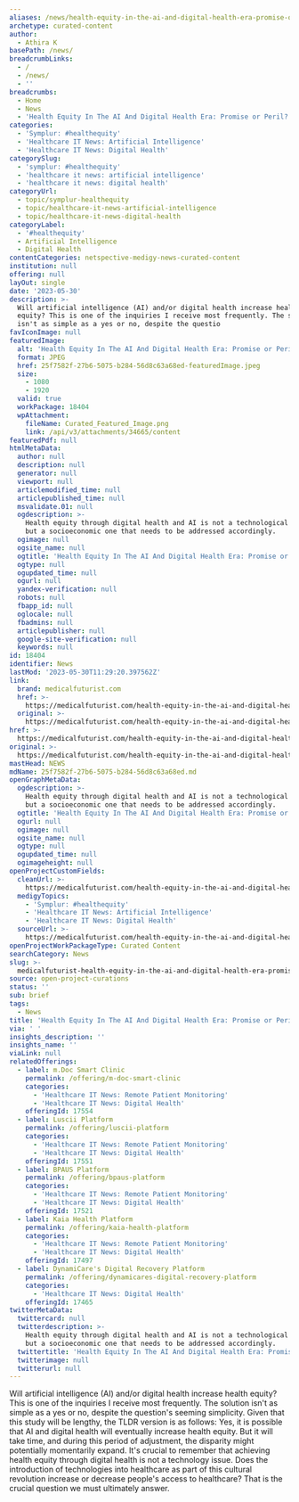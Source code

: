 ```yaml
---
aliases: /news/health-equity-in-the-ai-and-digital-health-era-promise-or-peril
archetype: curated-content
author:
  - Athira K
basePath: /news/
breadcrumbLinks:
  - /
  - /news/
  - ''
breadcrumbs:
  - Home
  - News
  - 'Health Equity In The AI And Digital Health Era: Promise or Peril?'
categories:
  - 'Symplur: #healthequity'
  - 'Healthcare IT News: Artificial Intelligence'
  - 'Healthcare IT News: Digital Health'
categorySlug:
  - 'symplur: #healthequity'
  - 'healthcare it news: artificial intelligence'
  - 'healthcare it news: digital health'
categoryUrl:
  - topic/symplur-healthequity
  - topic/healthcare-it-news-artificial-intelligence
  - topic/healthcare-it-news-digital-health
categoryLabel:
  - '#healthequity'
  - Artificial Intelligence
  - Digital Health
contentCategories: netspective-medigy-news-curated-content
institution: null
offering: null
layOut: single
date: '2023-05-30'
description: >-
  Will artificial intelligence (AI) and/or digital health increase health
  equity? This is one of the inquiries I receive most frequently. The solution
  isn't as simple as a yes or no, despite the questio
favIconImage: null
featuredImage:
  alt: 'Health Equity In The AI And Digital Health Era: Promise or Peril?'
  format: JPEG
  href: 25f7582f-27b6-5075-b284-56d8c63a68ed-featuredImage.jpeg
  size:
    - 1080
    - 1920
  valid: true
  workPackage: 18404
  wpAttachment:
    fileName: Curated_Featured_Image.png
    link: /api/v3/attachments/34665/content
featuredPdf: null
htmlMetaData:
  author: null
  description: null
  generator: null
  viewport: null
  articlemodified_time: null
  articlepublished_time: null
  msvalidate.01: null
  ogdescription: >-
    Health equity through digital health and AI is not a technological matter,
    but a socioeconomic one that needs to be addressed accordingly.
  ogimage: null
  ogsite_name: null
  ogtitle: 'Health Equity In The AI And Digital Health Era: Promise or Peril?'
  ogtype: null
  ogupdated_time: null
  ogurl: null
  yandex-verification: null
  robots: null
  fbapp_id: null
  oglocale: null
  fbadmins: null
  articlepublisher: null
  google-site-verification: null
  keywords: null
id: 18404
identifier: News
lastMod: '2023-05-30T11:29:20.397562Z'
link:
  brand: medicalfuturist.com
  href: >-
    https://medicalfuturist.com/health-equity-in-the-ai-and-digital-health-era-promise-or-peril/
  original: >-
    https://medicalfuturist.com/health-equity-in-the-ai-and-digital-health-era-promise-or-peril
href: >-
  https://medicalfuturist.com/health-equity-in-the-ai-and-digital-health-era-promise-or-peril/
original: >-
  https://medicalfuturist.com/health-equity-in-the-ai-and-digital-health-era-promise-or-peril
mastHead: NEWS
mdName: 25f7582f-27b6-5075-b284-56d8c63a68ed.md
openGraphMetaData:
  ogdescription: >-
    Health equity through digital health and AI is not a technological matter,
    but a socioeconomic one that needs to be addressed accordingly.
  ogtitle: 'Health Equity In The AI And Digital Health Era: Promise or Peril?'
  ogurl: null
  ogimage: null
  ogsite_name: null
  ogtype: null
  ogupdated_time: null
  ogimageheight: null
openProjectCustomFields:
  cleanUrl: >-
    https://medicalfuturist.com/health-equity-in-the-ai-and-digital-health-era-promise-or-peril/
  medigyTopics:
    - 'Symplur: #healthequity'
    - 'Healthcare IT News: Artificial Intelligence'
    - 'Healthcare IT News: Digital Health'
  sourceUrl: >-
    https://medicalfuturist.com/health-equity-in-the-ai-and-digital-health-era-promise-or-peril
openProjectWorkPackageType: Curated Content
searchCategory: News
slug: >-
  medicalfuturist-health-equity-in-the-ai-and-digital-health-era-promise-or-peril
source: open-project-curations
status: ''
sub: brief
tags:
  - News
title: 'Health Equity In The AI And Digital Health Era: Promise or Peril?'
via: ' '
insights_description: ''
insights_name: ''
viaLink: null
relatedOfferings:
  - label: m.Doc Smart Clinic
    permalink: /offering/m-doc-smart-clinic
    categories:
      - 'Healthcare IT News: Remote Patient Monitoring'
      - 'Healthcare IT News: Digital Health'
    offeringId: 17554
  - label: Luscii Platform
    permalink: /offering/luscii-platform
    categories:
      - 'Healthcare IT News: Remote Patient Monitoring'
      - 'Healthcare IT News: Digital Health'
    offeringId: 17551
  - label: BPAUS Platform
    permalink: /offering/bpaus-platform
    categories:
      - 'Healthcare IT News: Remote Patient Monitoring'
      - 'Healthcare IT News: Digital Health'
    offeringId: 17521
  - label: Kaia Health Platform
    permalink: /offering/kaia-health-platform
    categories:
      - 'Healthcare IT News: Remote Patient Monitoring'
      - 'Healthcare IT News: Digital Health'
    offeringId: 17497
  - label: DynamiCare's Digital Recovery Platform
    permalink: /offering/dynamicares-digital-recovery-platform
    categories:
      - 'Healthcare IT News: Digital Health'
    offeringId: 17465
twitterMetaData:
  twittercard: null
  twitterdescription: >-
    Health equity through digital health and AI is not a technological matter,
    but a socioeconomic one that needs to be addressed accordingly.
  twittertitle: 'Health Equity In The AI And Digital Health Era: Promise or Peril?'
  twitterimage: null
  twitterurl: null
---
```

<p>Will artificial intelligence (AI) and/or digital health increase health equity? This is one of the inquiries I receive most frequently. The solution isn't as simple as a yes or no, despite the question's seeming simplicity. Given that this study will be lengthy, the TLDR version is as follows: Yes, it is possible that AI and digital health will eventually increase health equity. But it will take time, and during this period of adjustment, the disparity might potentially momentarily expand. It's crucial to remember that achieving health equity through digital health is not a technology issue. Does the introduction of technologies into healthcare as part of this cultural revolution increase or decrease people's access to healthcare? That is the crucial question we must ultimately answer.</p>